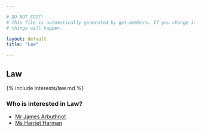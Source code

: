 ```yaml
---

# DO NOT EDIT!
# This file is automatically generated by get-members. If you change it, bad
# things will happen.

layout: default
title: "Law"

---
```


## Law

{% include interests/law.md %}

### Who is interested in Law?


* [Mr James Arbuthnot](/members/mr-james-arbuthnot.html)
* [Ms Harriet Harman](/members/ms-harriet-harman.html)
